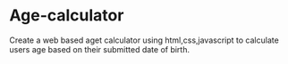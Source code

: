 # Age-calculator
Create a web based aget calculator using  html,css,javascript to calculate users age based on their submitted date of birth.
